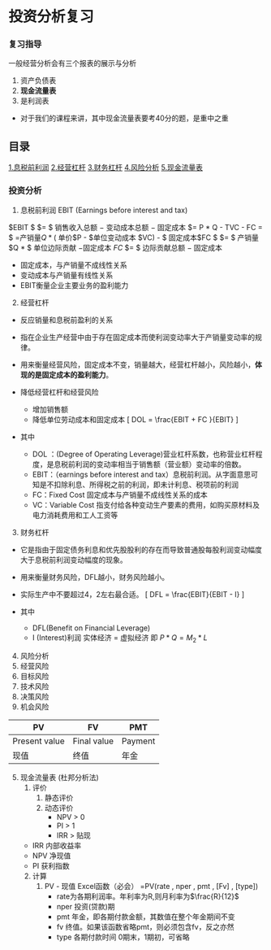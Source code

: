 
# 投资分析复习
### 复习指导
一般经营分析会有三个报表的展示与分析
1. 资产负债表
2. **现金流量表**
3. 是利润表

- 对于我们的课程来讲，其中现金流量表要考40分的题，是重中之重

## 目录
 [1.息税前利润](#EBIT)
 [2.经营杠杆](#DOL)
 [3.财务杠杆](#DFL)
 [4.风险分析](#risk_analysis)
 [5.现金流量表](#cash_flux_table)
### 投资分析
1. 息税前利润 EBIT (Earnings before interest and tax)<a id="EBIT"></a>

$EBIT $
$= $ 销售收入总额 $-$ 变动成本总额 $-$ 固定成本
$= P * Q - TVC - FC = $
$=$产销量$Q * ($ 单价$P - $单位变动成本 $VC) - $ 固定成本$FC $
$= $ 产销量$Q * $ 单位边际贡献 $-$固定成本 $FC$
$= $ 边际贡献总额 $-$ 固定成本

  - 固定成本，与产销量不成线性关系
  - 变动成本与产销量有线性关系
  - EBIT衡量企业主要业务的盈利能力


2. 经营杠杆 <a id="DOL"></a>
  - 反应销量和息税前盈利的关系
  - 指在企业生产经营中由于存在固定成本而使利润变动率大于产销量变动率的规律。
  - 用来衡量经营风险，固定成本不变，销量越大，经营杠杆越小，风险越小，**体现的是固定成本的盈利能力**。
  - 降低经营杠杆和经营风险
    - 增加销售额
    - 降低单位劳动成本和固定成本
\[
DOL = \frac{EBIT + FC }{EBIT}
\]

- 其中
  - DOL ：(Degree of Operating Leverage)营业杠杆系数，也称营业杠杆程度，是息税前利润的变动率相当于销售额（营业额）变动率的倍数。
  - EBIT：（earnings before interest and tax）息税前利润。从字面意思可知是不扣除利息、所得税之前的利润，即未计利息、税项前的利润
  - FC：Fixed Cost 固定成本与产销量不成线性关系的成本
  - VC：Variable Cost 指支付给各种变动生产要素的费用，如购买原材料及电力消耗费用和工人工资等

3. 财务杠杆 <a id="DFL"></a>
  - 它是指由于固定债务利息和优先股股利的存在而导致普通股每股利润变动幅度大于息税前利润变动幅度的现象。
  - 用来衡量财务风险，DFL越小，财务风险越小。
  - 实际生产中不要超过4，2左右最合适。
\[
 DFL = \frac{EBIT}{EBIT - I}
 \]

- 其中
  - DFL(Benefit on Financial Leverage)
  - I (Interest)利润
实体经济 = 虚拟经济
即 $P * Q = M_2 * L$


4. 风险分析 <a id="risk_analysis"></a>
  1. 经营风险
  2. 目标风险
  3. 技术风险
  4. 决策风险
  5. 机会风险

  PV | FV| PMT
  ---|--|---
  Present value|Final value| Payment
  现值|终值|年金

5. 现金流量表 (杜邦分析法)<a id="cash_flux_table"></a>
    1. 评价
        1. 静态评价
        2. 动态评价
            - NPV > 0
            - PI > 1
            - IRR > 贴现
      - IRR 内部收益率
      - NPV 净现值
      - PI 获利指数
    2. 计算
        1. PV - 现值 Excel函数（必会）
        =PV(rate , nper , pmt , [Fv] , [type])
            - rate为各期利润率。年利率为R,则月利率为$\frac{R}{12}$
            - nper 投资(贷款)期
            - pmt 年金，即各期付款金额，其数值在整个年金期间不变
            - fv 终值。如果该函数省略pmt，则必须包含fv，反之亦然
            - type 各期付款时间 0期末，1期初，可省略
